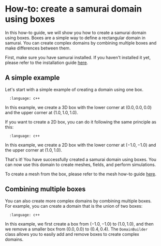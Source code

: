 # How-to: create a samurai domain using boxes

In this how-to guide, we will show you how to create a samurai domain using boxes. Boxes are a simple way to define a rectangular domain in samurai. You can create complex domains by combining multiple boxes and make differences between them.

First, make sure you have samurai installed. If you haven't installed it yet, please refer to the installation guide [here](installation.md).

## A simple example

Let's start with a simple example of creating a domain using one box.

```{literalinclude} snippet/box/3d_box.cpp
  :language: c++
```

In this example, we create a 3D box with the lower corner at $(0.0, 0.0, 0.0)$ and the upper corner at $(1.0, 1.0, 1.0)$.

If you want to create a 2D box, you can do it following the same principle as this:

```{literalinclude} snippet/box/2d_box.cpp
  :language: c++
```

In this example, we create a 2D box with the lower corner at $(-1.0, -1.0)$ and the upper corner at $(1.0, 1.0)$.

That's it! You have successfully created a samurai domain using boxes. You can now use this domain to create meshes, fields, and perform simulations.

To create a mesh from the box, please refer to the mesh how-to guide [here](mesh.md).

## Combining multiple boxes

You can also create more complex domains by combining multiple boxes. For example, you can create a domain that is the union of two boxes:

```{literalinclude} snippet/box/2d_box_with_hole.cpp
  :language: c++
```

In this example, we first create a box from $(-1.0, -1.0)$ to $(1.0, 1.0)$, and then we remove a smaller box from $(0.0, 0.0)$ to $(0.4, 0.4)$. The `DomainBuilder` class allows you to easily add and remove boxes to create complex domains.
